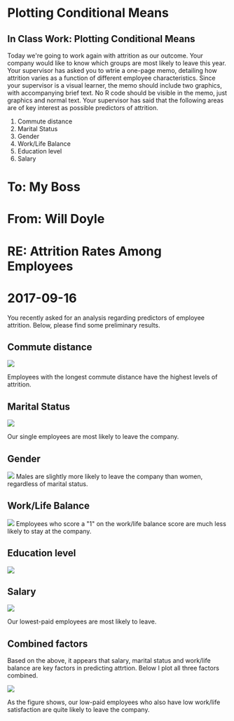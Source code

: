 Plotting Conditional Means
================

In Class Work: Plotting Conditional Means
-----------------------------------------

Today we're going to work again with attrition as our outcome. Your company would like to know which groups are most likely to leave this year. Your supervisor has asked you to wtrie a one-page memo, detailing how attrition varies as a function of different employee characteristics. Since your supervisor is a visual learner, the memo should include two graphics, with accompanying brief text. No R code should be visible in the memo, just graphics and normal text. Your supervisor has said that the following areas are of key interest as possible predictors of attrition.

1.  Commute distance
2.  Marital Status
3.  Gender
4.  Work/Life Balance
5.  Education level
6.  Salary

To: My Boss
===========

From: Will Doyle
================

RE: Attrition Rates Among Employees
===================================

2017-09-16
==========

You recently asked for an analysis regarding predictors of employee attrition. Below, please find some preliminary results.

Commute distance
----------------

![](03-plot_mean_inclass_key_files/figure-markdown_github-ascii_identifiers/unnamed-chunk-2-1.png)

Employees with the longest commute distance have the highest levels of attrition.

Marital Status
--------------

![](03-plot_mean_inclass_key_files/figure-markdown_github-ascii_identifiers/unnamed-chunk-3-1.png)

Our single employees are most likely to leave the company.

Gender
------

![](03-plot_mean_inclass_key_files/figure-markdown_github-ascii_identifiers/unnamed-chunk-4-1.png) Males are slightly more likely to leave the company than women, regardless of marital status.

Work/Life Balance
-----------------

![](03-plot_mean_inclass_key_files/figure-markdown_github-ascii_identifiers/unnamed-chunk-5-1.png) Employees who score a "1" on the work/life balance score are much less likely to stay at the company.

Education level
---------------

![](03-plot_mean_inclass_key_files/figure-markdown_github-ascii_identifiers/unnamed-chunk-6-1.png)

Salary
------

![](03-plot_mean_inclass_key_files/figure-markdown_github-ascii_identifiers/unnamed-chunk-7-1.png)

Our lowest-paid employees are most likely to leave.

Combined factors
----------------

Based on the above, it appears that salary, marital status and work/life balance are key factors in predicting attrtion. Below I plot all three factors combined.

![](03-plot_mean_inclass_key_files/figure-markdown_github-ascii_identifiers/unnamed-chunk-8-1.png)

As the figure shows, our low-paid employees who also have low work/life satisfaction are quite likely to leave the company.
